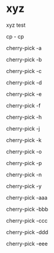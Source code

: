 # xyz

xyz test

cp - cp

cherry-pick -a

cherry-pick -b

cherry-pick -c

cherry-pick -d

cherry-pick -e

cherry-pick -f

cherry-pick -h

cherry-pick -j

cherry-pick -k

cherry-pick -o

cherry-pick -p

cherry-pick -n

cherry-pick -y

cherry-pick -aaa

cherry-pick -bbb

cherry-pick -ccc

cherry-pick -ddd

cherry-pick -eee
